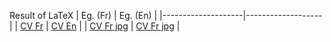 Result of LaTeX
| Eg. (Fr)           | Eg. (En)          | 
|--------------------|-------------------|
| [CV Fr](result/CV_Fr.pdf) | [CV En](result/CV_En.pdf) |
| [CV Fr jpg](result/Resume_main-2_page-0001.jpg)       |      [CV Fr jpg](result/Resume_main-1_page-0001.jpg)      |
